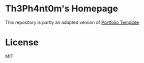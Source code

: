 # Th3Ph4nt0m's Homepage

This repository is partly an adapted version of [Portfolio Template](https://github.com/nisarhassan12/portfolio-template)

# License
MIT